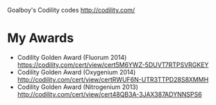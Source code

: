 Goalboy's Codility codes
http://codility.com/

# My Awards #
  * Codility Golden Award (Fluorum 2014) https://codility.com/cert/view/cert5M6YWZ-5DUVT7RTPSVRGKEY
  * Codility Golden Award (Oxygenium 2014) http://codility.com/cert/view/certRWUF6N-UTR3TTPD28S8XMMH
  * Codility Golden Award (Nitrogenium 2013) http://codility.com/cert/view/cert48QB3A-3JAX387ADYNNSPS6
